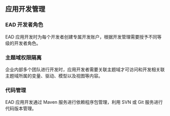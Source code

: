 ## 应用开发管理

### EAD 开发者角色
EAD 应用开发时为每个开发者创建专属开发账户，根据开发管理需要授予不同等级的开发者角色。

### 主题域权限隔离
企业内部多个团队进行开发时，应用开发者需要关联主题域才可访问和开发相关联主题域所属的变量、驱动、模型以及视图等内容。

### 代码管理
EAD 应用开发通过 Maven 服务进行依赖程序包管理，利用 SVN 或 Git 服务进行代码版本管理。